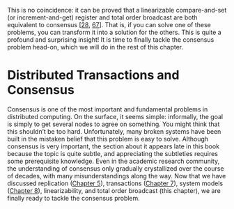 
This is no coincidence: it can be proved that a linearizable compare-and-set (or increment-and-get)
register and total order broadcast are both equivalent to consensus
[[28](ch09.html#Herlihy1991gk),
[67](ch09.html#Chandra1996cp)].
That is, if you can solve one of these problems, you can transform it into a solution for the
others. This is quite a profound and surprising insight! It is time to finally tackle the consensus problem head-on, which we will do in the rest of this
chapter. # Distributed Transactions and Consensus 
Consensus is one of the most important and fundamental problems in distributed computing. On the
surface, it seems simple: informally, the goal is simply to get several nodes to agree on
something. You might think that this shouldn’t be too hard. Unfortunately, many broken systems have
been built in the mistaken belief that this problem is easy to solve. Although consensus is very important, the section about it appears late in this book because the
topic is quite subtle, and appreciating the subtleties requires some prerequisite knowledge. Even
in the academic research community, the understanding of consensus only gradually crystallized over
the course of decades, with many misunderstandings along the way. Now that we have discussed
replication ([Chapter 5](ch05.html#ch_replication)), transactions ([Chapter 7](ch07.html#ch_transactions)), system models
([Chapter 8](ch08.html#ch_distributed)), linearizability, and total order broadcast (this chapter), we are
finally ready to tackle the consensus problem.